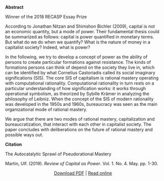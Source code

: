
<b>Abstract</b>

Winner of the 2018 RECASP Essay Prize

According to Jonathan Nitzan and Shimshon Bichler (2009), capital is not an economic quantity, but a mode of power. Their fundamental thesis could be summarized as follows: capital is power quantified in monetary terms. But what do we do when we quantify? What is the nature of money in a capitalist society? Indeed, what is power? 

In the following, we try to develop a concept of power as the ability of persons to create particular formations against resistance. The kinds of formations persons can think of depend on the society they live in, which can be identified by what Cornelius Castoriadis called its social imaginary significations (SIS). The core SIS of capitalism is rational mastery operating with computational rationality. Computational rationality in turn rests on a particular understanding of how signification works: it works through operational symbolism, as theorized by Sybille Krämer in analyzing the philosophy of Leibniz. When the concept of the SIS of modern rationality was developed in the 1950s and 1960s, bureaucracy was seen as the main organizational mode of rational mastery. 

We argue that there are two modes of rational mastery, capitalization and bureaucratization, that interact with each other in capitalist society. The paper concludes with deliberations on the future of rational mastery and possible ways out.

<b>Citation</b>

The Autocatalytic Sprawl of Pseudorational Mastery

Martin, Ulf. (2019). <i>Review of Capital as Power</i>. Vol. 1. No. 4. May. pp. 1-30.

<div style="text-align:center">
<a href="https://capitalaspower.com/wp-content/uploads/2019/10/The-Autocatalytic-Sprawl-of-Pseudorational-Mastery.pdf">Download PDF</a> | <a href="https://capitalaspower.com/2019/10/the-autocatalytic-sprawl-of-pseudorational-mastery/">Read online</a>
</div>






